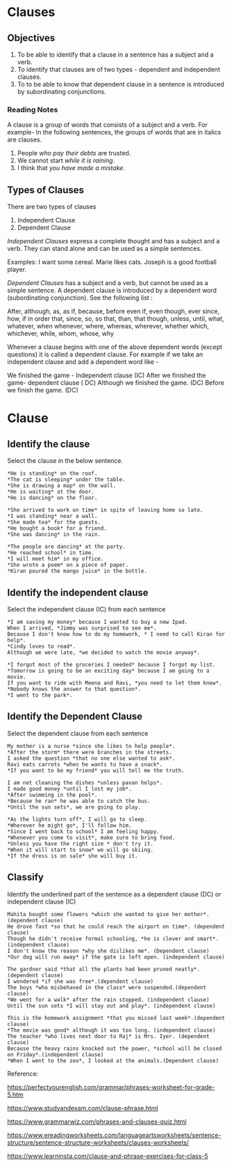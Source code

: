 # Clauses

## Objectives
1. To be able to identify that a clause in a sentence has a subject and a verb.
2. To identify that clauses are of two types - dependent and independent clauses.
3. To to be able to know that dependent clause in a sentence is introduced by subordinating conjunctions.


### Reading Notes 

A clause is a group of words that consists of a subject and a verb. 
For example- In the following sentences, the groups of words that are in italics are clauses.

1. People *who pay their debts* are trusted.
2. We cannot start *while it is raining*.
3. I think that *you have made a mistake*. 

## Types of Clauses
There are two types of clauses  
1. Independent Clause 
2. Dependent Clause

*Independent Clauses* express a complete thought and has a subject and a verb. They can stand alone and can be used as a simple sentences. 

Examples:
I want some cereal.
Marie likes cats.
Joseph is a good football player.

*Dependent Clauses* has a subject and a verb, but cannot be used as a simple sentence. A dependent clause is introduced by a dependent word (subordinating conjunction).
See the following list : 

After, although, as, as if, because, before 
even if, even though, ever since, how, if 
in order that, since, so, so that, than, that 
though, unless, until, what, whatever, when 
whenever, where, whereas, wherever, whether
which, whichever, while, whom, whose, why 

Whenever a clause begins with one of the above dependent words (except questions) it is called a dependent clause. 
For example if we take an independent clause and add a dependent word like - 

We finished the game - Independent clause (IC) 
After we finished the game- dependent clause ( DC)
Although we finished the game. (DC)
Before we finish the game. (DC)

# Clause

## Identify the clause


Select the clause in the below sentence.

```
*He is standing* on the roof.
*The cat is sleeping* under the table.
*She is drawing a map* on the wall.
*He is waiting* at the door.
*He is dancing* on the floor.
```

```
*She arrived to work on time* in spite of leaving home so late.
*I was standing* near a wall.
*She made tea* for the guests.
*He bought a book* for a friend.
*She was dancing* in the rain.
```

```
*The people are dancing* at the party.
*He reached school* in time.
*I will meet him* in my office.
*She wrote a poem* on a piece of paper.
*Kiran poured the mango juice* in the bottle. 
```


## Identify the independent clause 

Select the independent clause (IC) from each sentence

```
*I am saving my money* because I wanted to buy a new Ipad. 
When I arrived, *Jimmy was surprised to see me*.
Because I don't know how to do my homework, * I need to call Kiran for help*. 
*Cindy loves to read*.
Although we were late, *we decided to watch the movie anyway*. 
```

```
*I forgot most of the groceries I needed* because I forgot my list. 
*Tomorrow is going to be an exciting day* because I am going to a movie. 
If you want to ride with Meena and Ravi, *you need to let them know*. 
*Nobody knows the answer to that question*. 
*I went to the park*.
```


## Identify the Dependent Clause 

Select the dependent clause from each sentence

```
My mother is a nurse *since she likes to help people*. 
*After the storm* there were branches in the streets.
I asked the question *that no one else wanted to ask*.
Ravi eats carrots *when he wants to have a snack*.
*If you want to be my friend* you will tell me the truth. 
```

```
I am not cleaning the dishes *unless pavan helps*.
I made good money *until I lost my job*. 
*After swimming in the pool*. 
*Because he ran* he was able to catch the bus. 
*Until the sun sets*, we are going to play. 
```

```
*As the lights turn off*, I will go to sleep. 
*Wherever he might go*, I'll follow him. 
*Since I went back to school* I am feeling happy.
*Whenever you come to visit*, make sure to bring food. 
*Unless you have the right size * don't try it. 
*When it will start to snow* we will go skiing. 
*If the dress is on sale* she will buy it. 
```

## Classify

Identify the underlined part of the sentence as a dependent clause (DC) or independent clause (IC)

```
Mahita bought some flowers *which she wanted to give her mother*.(dependent clause)
He drove fast *so that he could reach the airport on time*. (dependent clause)
Though he didn't receive formal schooling, *he is clever and smart*. (independent clause)
I don't know the reason *why she dislikes me*. (Dependent clause)
*Our dog will run away* if the gate is left open. (independent clause)
```

```
The gardner said *that all the plants had been pruned neatly*. (dependent clause)
I wondered *if she was free*.(dependent clause)
The boys *who misbehaved in the class* were suspended.(dependent clause)
*We went for a walk* after the rain stopped. (independent clause)
Until the sun sets *I will stay out and play*. (independent clause)
```

```
This is the homework assignment *that you missed last week*.(dependent clause)
*The movie was good* although it was too long. (independent clause)
The teacher *who lives next door to Raj* is Mrs. Iyer. (dependent clause)
Because the heavy rains knocked out the power, *school will be closed on Friday*.(independent clause)
*When I went to the zoo*, I looked at the animals.(Dependent clause)
```



Reference: 

https://perfectyourenglish.com/grammar/phrases-worksheet-for-grade-5.htm

https://www.studyandexam.com/clause-phrase.html

https://www.grammarwiz.com/phrases-and-clauses-quiz.html

https://www.ereadingworksheets.com/languageartsworksheets/sentence-structure/sentence-structure-worksheets/clauses-worksheets/

https://www.learninsta.com/clause-and-phrase-exercises-for-class-5











